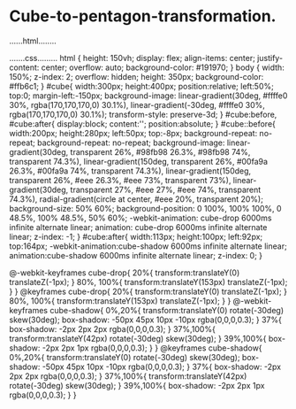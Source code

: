 # Cube-to-pentagon-transformation.
......html........
<!DOCTYPE html>
<html>
<head>
    <meta name="viewport" content="width=device-width, initial-scale=1.0">
    <link rel="stylesheet" href="style.css">
</head>
<body> 
    <div id="cube"></div>
</body>
</html>
.......css.........
html {
  height: 150vh;
  display: flex;
  align-items: center;
  justify-content: center;
  overflow: auto;
  background-color: #191970;
}
body {
  width: 150%;
  z-index: 2;
  overflow: hidden;
  height: 350px;
  background-color: #ffb6c1;
}
#cube{
  width:300px;
  height:400px;
  position:relative;
  left:50%;
  top:0;
  margin-left:-150px;
  background-image: linear-gradient(30deg, #ffffe0 30%, rgba(170,170,170,0) 30.1%), linear-gradient(-30deg, #ffffe0 30%, rgba(170,170,170,0) 30.1%);
  transform-style: preserve-3d;
} 
#cube:before,
#cube:after{
  display:block;
  content:'';
  position:absolute;
}
#cube::before{
  width:200px;
  height:280px;
  left:50px;
  top:-8px;
  background-repeat: no-repeat;
  background-repeat: no-repeat;
  background-image: linear-gradient(30deg, transparent 26%, #98fb98 26.3%, #98fb98 74%, transparent 74.3%), linear-gradient(150deg, transparent 26%, #00fa9a 26.3%, #00fa9a 74%, transparent 74.3%), linear-gradient(150deg, transparent 26%, #eee 26.3%, #eee 73%, transparent 73%), linear-gradient(30deg, transparent 27%, #eee 27%, #eee 74%, transparent 74.3%), radial-gradient(circle at center, #eee 20%, transparent 20%);
  background-size: 50% 60%;
  background-position: 0 100%, 100% 100%, 0 48.5%, 100% 48.5%, 50% 60%;
  -webkit-animation: cube-drop 6000ms infinite alternate linear;
          animation: cube-drop 6000ms infinite alternate linear;
  z-index: -1;
}
#cube:after{
  width:113px;
  height:100px;
  left:92px;
  top:164px;
  -webkit-animation:cube-shadow 6000ms infinite alternate linear;
          animation:cube-shadow 6000ms infinite alternate linear;
  z-index: 0;
}

@-webkit-keyframes cube-drop{
  20%{
    transform:translateY(0) translateZ(-1px);
  }
  80%, 100%{
    transform:translateY(153px) translateZ(-1px);
  }
}
@keyframes cube-drop{
  20%{
    transform:translateY(0) translateZ(-1px);
  }
  80%, 100%{
    transform:translateY(153px) translateZ(-1px);
  }
}
@-webkit-keyframes cube-shadow{
  0%,20%{
    transform:translateY(0) rotate(-30deg) skew(30deg);
    box-shadow: -50px 45px 10px -10px rgba(0,0,0,0.3);
  } 
  37%{ 
    box-shadow: -2px 2px 2px rgba(0,0,0,0.3);
  }
  37%,100%{
    transform:translateY(42px) rotate(-30deg) skew(30deg); 
  }
  39%,100%{ 
    box-shadow: -2px 2px 1px rgba(0,0,0,0.3);
  }
}
@keyframes cube-shadow{
  0%,20%{
    transform:translateY(0) rotate(-30deg) skew(30deg);
    box-shadow: -50px 45px 10px -10px rgba(0,0,0,0.3);
  } 
  37%{ 
    box-shadow: -2px 2px 2px rgba(0,0,0,0.3);
  }
  37%,100%{
    transform:translateY(42px) rotate(-30deg) skew(30deg); 
  }
  39%,100%{ 
    box-shadow: -2px 2px 1px rgba(0,0,0,0.3);
  }
}
  
